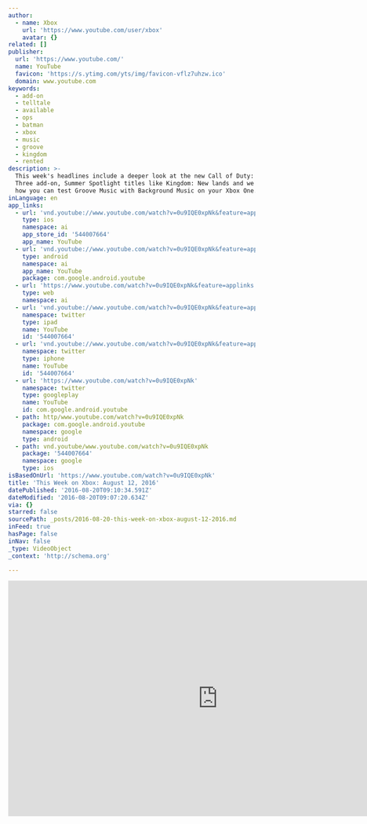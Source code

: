 ```yaml
---
author:
  - name: Xbox
    url: 'https://www.youtube.com/user/xbox'
    avatar: {}
related: []
publisher:
  url: 'https://www.youtube.com/'
  name: YouTube
  favicon: 'https://s.ytimg.com/yts/img/favicon-vflz7uhzw.ico'
  domain: www.youtube.com
keywords:
  - add-on
  - telltale
  - available
  - ops
  - batman
  - xbox
  - music
  - groove
  - kingdom
  - rented
description: >-
  This week's headlines include a deeper look at the new Call of Duty: Black Ops
  Three add-on, Summer Spotlight titles like Kingdom: New lands and we tell you
  how you can test Groove Music with Background Music on your Xbox One.
inLanguage: en
app_links:
  - url: 'vnd.youtube://www.youtube.com/watch?v=0u9IQE0xpNk&feature=applinks'
    type: ios
    namespace: ai
    app_store_id: '544007664'
    app_name: YouTube
  - url: 'vnd.youtube://www.youtube.com/watch?v=0u9IQE0xpNk&feature=applinks'
    type: android
    namespace: ai
    app_name: YouTube
    package: com.google.android.youtube
  - url: 'https://www.youtube.com/watch?v=0u9IQE0xpNk&feature=applinks'
    type: web
    namespace: ai
  - url: 'vnd.youtube://www.youtube.com/watch?v=0u9IQE0xpNk&feature=applinks'
    namespace: twitter
    type: ipad
    name: YouTube
    id: '544007664'
  - url: 'vnd.youtube://www.youtube.com/watch?v=0u9IQE0xpNk&feature=applinks'
    namespace: twitter
    type: iphone
    name: YouTube
    id: '544007664'
  - url: 'https://www.youtube.com/watch?v=0u9IQE0xpNk'
    namespace: twitter
    type: googleplay
    name: YouTube
    id: com.google.android.youtube
  - path: http/www.youtube.com/watch?v=0u9IQE0xpNk
    package: com.google.android.youtube
    namespace: google
    type: android
  - path: vnd.youtube/www.youtube.com/watch?v=0u9IQE0xpNk
    package: '544007664'
    namespace: google
    type: ios
isBasedOnUrl: 'https://www.youtube.com/watch?v=0u9IQE0xpNk'
title: 'This Week on Xbox: August 12, 2016'
datePublished: '2016-08-20T09:10:34.591Z'
dateModified: '2016-08-20T09:07:20.634Z'
via: {}
starred: false
sourcePath: _posts/2016-08-20-this-week-on-xbox-august-12-2016.md
inFeed: true
hasPage: false
inNav: false
_type: VideoObject
_context: 'http://schema.org'

---
```

<iframe src="https://cdn.embedly.com/widgets/media.html?src=https%3A%2F%2Fwww.youtube.com%2Fembed%2F0u9IQE0xpNk%3Ffeature%3Doembed&amp;url=http%3A%2F%2Fwww.youtube.com%2Fwatch%3Fv%3D0u9IQE0xpNk&amp;image=https%3A%2F%2Fi.ytimg.com%2Fvi%2F0u9IQE0xpNk%2Fhqdefault.jpg&amp;key=b7d04c9b404c499eba89ee7072e1c4f7&amp;type=text%2Fhtml&amp;schema=youtube" width="854" height="480" scrolling="no" frameborder="0" allowfullscreen="" style=""></iframe>
